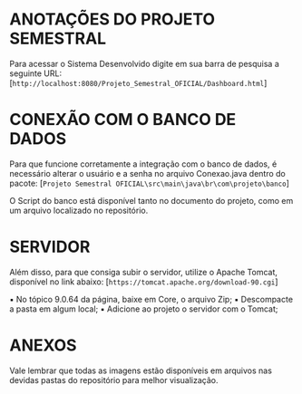 # ANOTAÇÕES DO PROJETO SEMESTRAL

Para acessar o Sistema Desenvolvido digite em sua barra de pesquisa a seguinte URL: 
[`http://localhost:8080/Projeto_Semestral_OFICIAL/Dashboard.html`]

# CONEXÃO COM O BANCO DE DADOS
Para que funcione corretamente a integração com o banco de dados, é necessário alterar o usuário e a senha no arquivo Conexao.java dentro do pacote:
[`Projeto Semestral OFICIAL\src\main\java\br\com\projeto\banco`]

O Script do banco está disponível tanto no documento do projeto, como em um arquivo localizado no repositório.

# SERVIDOR 
Além disso, para que consiga subir o servidor, utilize o Apache Tomcat, disponível no link abaixo:
[`https://tomcat.apache.org/download-90.cgi`]

▪ No tópico 9.0.64 da página, baixe em Core, o arquivo Zip;
▪ Descompacte a pasta em algum local;
▪ Adicione ao projeto o servidor com o Tomcat;

# ANEXOS 
Vale lembrar que todas as imagens estão disponíveis em arquivos nas devidas pastas do repositório para melhor visualização.


